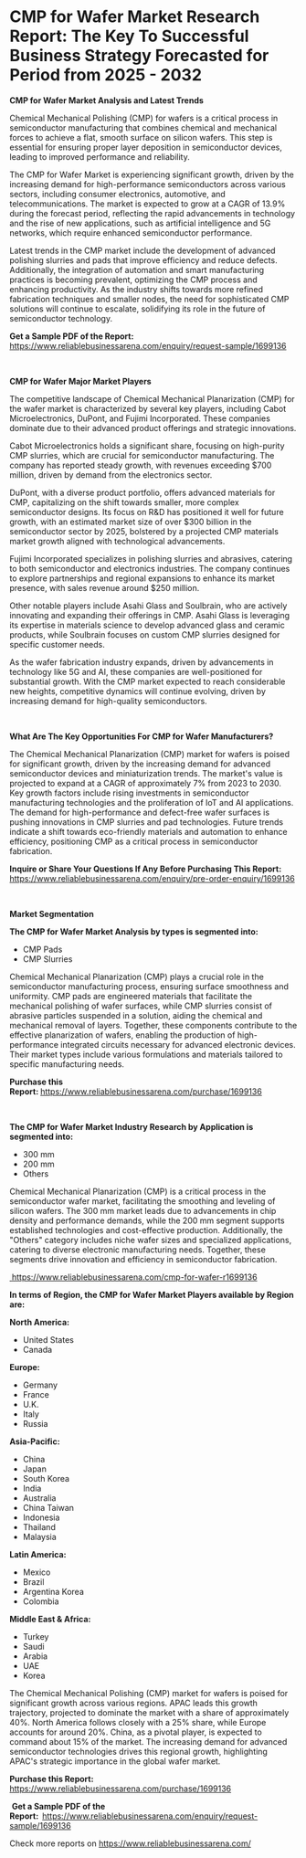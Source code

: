<p><h1>CMP for Wafer Market Research Report: The Key To Successful Business Strategy Forecasted for Period from 2025 - 2032</h1></p><p><strong>CMP for Wafer Market Analysis and Latest Trends</strong></p>
<p><p>Chemical Mechanical Polishing (CMP) for wafers is a critical process in semiconductor manufacturing that combines chemical and mechanical forces to achieve a flat, smooth surface on silicon wafers. This step is essential for ensuring proper layer deposition in semiconductor devices, leading to improved performance and reliability.</p><p>The CMP for Wafer Market is experiencing significant growth, driven by the increasing demand for high-performance semiconductors across various sectors, including consumer electronics, automotive, and telecommunications. The market is expected to grow at a CAGR of 13.9% during the forecast period, reflecting the rapid advancements in technology and the rise of new applications, such as artificial intelligence and 5G networks, which require enhanced semiconductor performance.</p><p>Latest trends in the CMP market include the development of advanced polishing slurries and pads that improve efficiency and reduce defects. Additionally, the integration of automation and smart manufacturing practices is becoming prevalent, optimizing the CMP process and enhancing productivity. As the industry shifts towards more refined fabrication techniques and smaller nodes, the need for sophisticated CMP solutions will continue to escalate, solidifying its role in the future of semiconductor technology.</p></p>
<p><strong>Get a Sample PDF of the Report:&nbsp;</strong> <a href="https://www.reliablebusinessarena.com/enquiry/request-sample/1699136?utm_campaign=3443&utm_medium=2&utm_source=Github&utm_content=ia&utm_term=27032025&utm_id=cmp-for-wafer">https://www.reliablebusinessarena.com/enquiry/request-sample/1699136</a></p>
<p>&nbsp;</p>
<p><strong>CMP for Wafer Major Market Players</strong></p>
<p><p>The competitive landscape of Chemical Mechanical Planarization (CMP) for the wafer market is characterized by several key players, including Cabot Microelectronics, DuPont, and Fujimi Incorporated. These companies dominate due to their advanced product offerings and strategic innovations.</p><p>Cabot Microelectronics holds a significant share, focusing on high-purity CMP slurries, which are crucial for semiconductor manufacturing. The company has reported steady growth, with revenues exceeding $700 million, driven by demand from the electronics sector.</p><p>DuPont, with a diverse product portfolio, offers advanced materials for CMP, capitalizing on the shift towards smaller, more complex semiconductor designs. Its focus on R&D has positioned it well for future growth, with an estimated market size of over $300 billion in the semiconductor sector by 2025, bolstered by a projected CMP materials market growth aligned with technological advancements.</p><p>Fujimi Incorporated specializes in polishing slurries and abrasives, catering to both semiconductor and electronics industries. The company continues to explore partnerships and regional expansions to enhance its market presence, with sales revenue around $250 million.</p><p>Other notable players include Asahi Glass and Soulbrain, who are actively innovating and expanding their offerings in CMP. Asahi Glass is leveraging its expertise in materials science to develop advanced glass and ceramic products, while Soulbrain focuses on custom CMP slurries designed for specific customer needs.</p><p>As the wafer fabrication industry expands, driven by advancements in technology like 5G and AI, these companies are well-positioned for substantial growth. With the CMP market expected to reach considerable new heights, competitive dynamics will continue evolving, driven by increasing demand for high-quality semiconductors.</p></p>
<p>&nbsp;</p>
<p><strong>What Are The Key Opportunities For CMP for Wafer Manufacturers?</strong></p>
<p><p>The Chemical Mechanical Planarization (CMP) market for wafers is poised for significant growth, driven by the increasing demand for advanced semiconductor devices and miniaturization trends. The market's value is projected to expand at a CAGR of approximately 7% from 2023 to 2030. Key growth factors include rising investments in semiconductor manufacturing technologies and the proliferation of IoT and AI applications. The demand for high-performance and defect-free wafer surfaces is pushing innovations in CMP slurries and pad technologies. Future trends indicate a shift towards eco-friendly materials and automation to enhance efficiency, positioning CMP as a critical process in semiconductor fabrication.</p></p>
<p><strong>Inquire or Share Your Questions If Any Before Purchasing This Report:</strong> <a href="https://www.reliablebusinessarena.com/enquiry/pre-order-enquiry/1699136?utm_campaign=3443&utm_medium=2&utm_source=Github&utm_content=ia&utm_term=27032025&utm_id=cmp-for-wafer">https://www.reliablebusinessarena.com/enquiry/pre-order-enquiry/1699136</a></p>
<p>&nbsp;</p>
<p><strong>Market Segmentation</strong></p>
<p><strong>The CMP for Wafer Market Analysis by types is segmented into:</strong></p>
<p><ul><li>CMP Pads</li><li>CMP Slurries</li></ul></p>
<p><p>Chemical Mechanical Planarization (CMP) plays a crucial role in the semiconductor manufacturing process, ensuring surface smoothness and uniformity. CMP pads are engineered materials that facilitate the mechanical polishing of wafer surfaces, while CMP slurries consist of abrasive particles suspended in a solution, aiding the chemical and mechanical removal of layers. Together, these components contribute to the effective planarization of wafers, enabling the production of high-performance integrated circuits necessary for advanced electronic devices. Their market types include various formulations and materials tailored to specific manufacturing needs.</p></p>
<p><strong>Purchase this Report:&nbsp;</strong><a href="https://www.reliablebusinessarena.com/purchase/1699136?utm_campaign=3443&utm_medium=2&utm_source=Github&utm_content=ia&utm_term=27032025&utm_id=cmp-for-wafer">https://www.reliablebusinessarena.com/purchase/1699136</a></p>
<p>&nbsp;</p>
<p><strong>The CMP for Wafer Market Industry Research by Application is segmented into:</strong></p>
<p><ul><li>300 mm</li><li>200 mm</li><li>Others</li></ul></p>
<p><p>Chemical Mechanical Planarization (CMP) is a critical process in the semiconductor wafer market, facilitating the smoothing and leveling of silicon wafers. The 300 mm market leads due to advancements in chip density and performance demands, while the 200 mm segment supports established technologies and cost-effective production. Additionally, the "Others" category includes niche wafer sizes and specialized applications, catering to diverse electronic manufacturing needs. Together, these segments drive innovation and efficiency in semiconductor fabrication.</p></p>
<p><a href="https://www.reliablebusinessarena.com/cmp-for-wafer-r1699136?utm_campaign=3443&utm_medium=2&utm_source=Github&utm_content=ia&utm_term=27032025&utm_id=cmp-for-wafer">&nbsp;https://www.reliablebusinessarena.com/cmp-for-wafer-r1699136</a></p>
<p><strong>In terms of Region, the CMP for Wafer Market Players available by Region are:</strong></p>
<p>
    <p> <strong> North America: </strong>
        <ul>
            <li>United States</li>
            <li>Canada</li>
        </ul>
        </p> 
    <p> <strong> Europe: </strong>
        <ul>
            <li>Germany</li>
            <li>France</li>
            <li>U.K.</li>
            <li>Italy</li>
            <li>Russia</li>
        </ul>
        </p> 
    <p> <strong> Asia-Pacific: </strong>
        <ul>
            <li>China</li>
            <li>Japan</li>
            <li>South Korea</li>
            <li>India</li>
            <li>Australia</li>
            <li>China Taiwan</li>
            <li>Indonesia</li>
            <li>Thailand</li>
            <li>Malaysia</li>
        </ul>
        </p> 
    <p> <strong> Latin America: </strong>
        <ul>
            <li>Mexico</li>
            <li>Brazil</li>
            <li>Argentina Korea</li>
            <li>Colombia</li>
        </ul>
        </p> 
    <p> <strong> Middle East & Africa: </strong>
        <ul>
            <li>Turkey</li>
            <li>Saudi</li>
            <li>Arabia</li>
            <li>UAE</li>
            <li>Korea</li>
        </ul>
    </p>
    </p>
<p><p>The Chemical Mechanical Polishing (CMP) market for wafers is poised for significant growth across various regions. APAC leads this growth trajectory, projected to dominate the market with a share of approximately 40%. North America follows closely with a 25% share, while Europe accounts for around 20%. China, as a pivotal player, is expected to command about 15% of the market. The increasing demand for advanced semiconductor technologies drives this regional growth, highlighting APAC's strategic importance in the global wafer market.</p></p>
<p><strong>Purchase this Report: </strong><a href="https://www.reliablebusinessarena.com/purchase/1699136?utm_campaign=3443&utm_medium=2&utm_source=Github&utm_content=ia&utm_term=27032025&utm_id=cmp-for-wafer">https://www.reliablebusinessarena.com/purchase/1699136</a></p>
<p>&nbsp;<strong>Get a Sample PDF of the Report:&nbsp;&nbsp;</strong><a href="https://www.reliablebusinessarena.com/enquiry/request-sample/1699136?utm_campaign=3443&utm_medium=2&utm_source=Github&utm_content=ia&utm_term=27032025&utm_id=cmp-for-wafer">https://www.reliablebusinessarena.com/enquiry/request-sample/1699136</a></p>
<p><strong></strong></p>
<p>Check more reports on <a href="https://www.reliablebusinessarena.com/?utm_campaign=3443&utm_medium=2&utm_source=Github&utm_content=ia&utm_term=27032025&utm_id=cmp-for-wafer">https://www.reliablebusinessarena.com/</a></p>